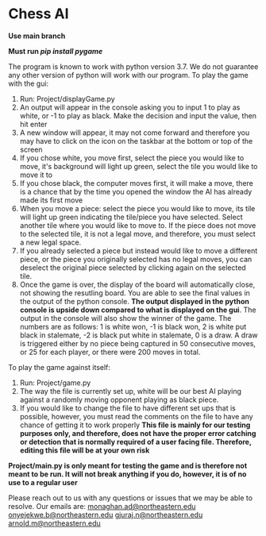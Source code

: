 # Chess AI
**Use main branch**

**Must run _pip install pygame_**

The program is known to work with python version 3.7. We do not guarantee any other version of python will work with our program.
To play the game with the gui:
1) Run: Project/displayGame.py
2) An output will appear in the console asking you to input 1 to play as white, or -1 to play as black. Make the decision and input the value, then hit enter
3) A new window will appear, it may not come forward and therefore you may have to click on the icon on the taskbar at the bottom or top of the screen
4) If you chose white, you move first, select the piece you would like to move, it's background will light up green, select the tile you would like to move it to
5) If you chose black, the computer moves first, it will make a move, there is a chance that by the time you opened the window the AI has already made its first move
6) When you move a piece: select the piece you would like to move, its tile will light up green indicating the tile/piece you have selected. Select another tile where you would like to move to. If the piece does not move to the selected tile, it is not a legal move, and therefore, you must select a new legal space. 
7) If you already selected a piece but instead would like to move a different piece, or the piece you originally selected has no legal moves, you can deselect the original piece selected by clicking again on the selected tile.
8) Once the game is over, the display of the board will automatically close, not showing the resutling board. You are able to see the final values in the output of the python console. **The output displayed in the python console is upside down compared to what is displayed on the gui**. The output in the console will also show the winner of the game. The numbers are as follows: 1 is white won, -1 is black won, 2 is white put black in stalemate, -2 is black put white in stalemate, 0 is a draw. A draw is triggered either by no piece being captured in 50 consecutive moves, or 25 for each player, or there were 200 moves in total.

To play the game against itself:
1) Run: Project/game.py
2) The way the file is currently set up, white will be our best AI playing against a randomly moving opponent playing as black piece. 
3) If you would like to change the file to have different set ups that is possible, however, you must read the comments on the file to have any chance of getting it to work properly **This file is mainly for our testing purposes only, and therefore, does not have the proper error catching or detection that is normally required of a user facing file. Therefore, editing this file will be at your own risk**

**Project/main.py is only meant for testing the game and is therefore not meant to be run. It will not break anything if you do, however, it is of no use to a regular user**

Please reach out to us with any questions or issues that we may be able to resolve. Our emails are:
monaghan.ad@northeastern.edu onyejekwe.b@northeastern.edu gjuraj.n@northeastern.edu arnold.m@northeastern.edu
